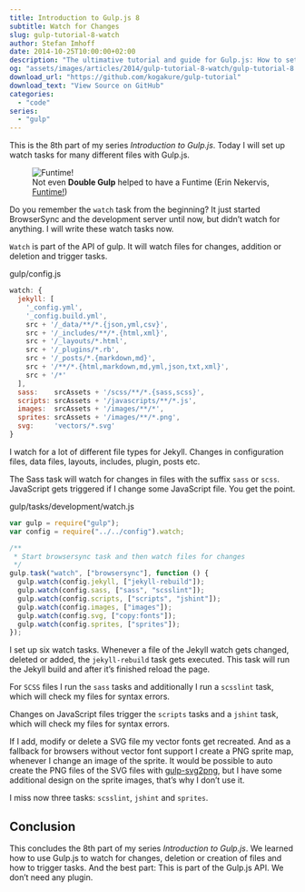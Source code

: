 ```yaml
---
title: Introduction to Gulp.js 8
subtitle: Watch for Changes
slug: gulp-tutorial-8-watch
author: Stefan Imhoff
date: 2014-10-25T10:00:00+02:00
description: "The ultimative tutorial and guide for Gulp.js: How to set up a watch task, which triggers other tasks on file changes."
og: "assets/images/articles/2014/gulp-tutorial-8-watch/gulp-tutorial-8.jpg"
download_url: "https://github.com/kogakure/gulp-tutorial"
download_text: "View Source on GitHub"
categories:
  - "code"
series:
  - "gulp"
---
```


This is the 8th part of my series _Introduction to Gulp.js_. Today I will set up watch tasks for many different files with Gulp.js.

<figure class="image-figure">
  <img src="/assets/images/articles/2014/gulp-tutorial-8-watch/gulp-tutorial-8.jpg" alt="Funtime!">
  <figcaption>
  Not even <strong>Double Gulp</strong> helped to have a Funtime (Erin Nekervis, <a href="https://www.flickr.com/photos/theeerin/4701912791">Funtime!</a>)
  </figcaption>
</figure>

Do you remember the `watch` task from the beginning? It just started BrowserSync and the development server until now, but didn’t watch for anything. I will write these watch tasks now.

`Watch` is part of the API of gulp. It will watch files for changes, addition or deletion and trigger tasks.

<p class="code-info">gulp/config.js</p>

```javascript
watch: {
  jekyll: [
    '_config.yml',
    '_config.build.yml',
    src + '/_data/**/*.{json,yml,csv}',
    src + '/_includes/**/*.{html,xml}',
    src + '/_layouts/*.html',
    src + '/_plugins/*.rb',
    src + '/_posts/*.{markdown,md}',
    src + '/**/*.{html,markdown,md,yml,json,txt,xml}',
    src + '/*'
  ],
  sass:    srcAssets + '/scss/**/*.{sass,scss}',
  scripts: srcAssets + '/javascripts/**/*.js',
  images:  srcAssets + '/images/**/*',
  sprites: srcAssets + '/images/**/*.png',
  svg:     'vectors/*.svg'
}
```

I watch for a lot of different file types for Jekyll. Changes in configuration files, data files, layouts, includes, plugin, posts etc.

The Sass task will watch for changes in files with the suffix `sass` or `scss`. JavaScript gets triggered if I change some JavaScript file. You get the point.

<p class="code-info">gulp/tasks/development/watch.js</p>

```javascript
var gulp = require("gulp");
var config = require("../../config").watch;

/**
 * Start browsersync task and then watch files for changes
 */
gulp.task("watch", ["browsersync"], function () {
  gulp.watch(config.jekyll, ["jekyll-rebuild"]);
  gulp.watch(config.sass, ["sass", "scsslint"]);
  gulp.watch(config.scripts, ["scripts", "jshint"]);
  gulp.watch(config.images, ["images"]);
  gulp.watch(config.svg, ["copy:fonts"]);
  gulp.watch(config.sprites, ["sprites"]);
});
```

I set up six watch tasks. Whenever a file of the Jekyll watch gets changed, deleted or added, the `jekyll-rebuild` task gets executed. This task will run the Jekyll build and after it’s finished reload the page.

For `SCSS` files I run the `sass` tasks and additionally I run a `scsslint` task, which will check my files for syntax errors.

Changes on JavaScript files trigger the `scripts` tasks and a `jshint` task, which will check my files for syntax errors.

If I add, modify or delete a SVG file my vector fonts get recreated. And as a fallback for browsers without vector font support I create a PNG sprite map, whenever I change an image of the sprite. It would be possible to auto create the PNG files of the SVG files with [gulp-svg2png](https://www.npmjs.com/package/gulp-svg2png/), but I have some additional design on the sprite images, that’s why I don’t use it.

I miss now three tasks: `scsslint`, `jshint` and `sprites`.

## Conclusion

This concludes the 8th part of my series _Introduction to Gulp.js_. We learned how to use Gulp.js to watch for changes, deletion or creation of files and how to trigger tasks. And the best part: This is part of the Gulp.js API. We don’t need any plugin.
